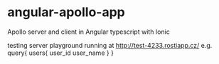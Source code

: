 # angular-apollo-app
Apollo server and client in Angular typescript with Ionic

testing server playground running at
http://test-4233.rostiapp.cz/
e.g.
query{
  users{
    user_id
    user_name
  }
}
